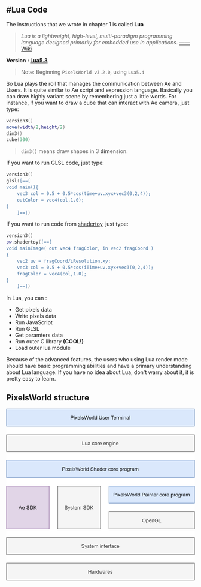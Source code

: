 #Lua Code
---

The instructions that we wrote in chapter 1 is called **Lua**

>*Lua is a lightweight, high-level, multi-paradigm programming language designed primarily for embedded use in applications.* [——Wiki](https://en.wikipedia.org/wiki/Lua_(programming_language))

**Version : [Lua5.3](https://www.lua.org/manual/5.3/)**

> Note: Beginning `PixelsWorld v3.2.0`, using `Lua5.4`

So Lua plays the roll that manages the communication between Ae and Users. It is quite similar to Ae script and expression language. Basically you can draw highly variant scene by remembering just a little words. For instance, if you want to draw a cube that can interact with Ae camera, just type: 

```lua:DrawCube.lua
version3()
move(width/2,height/2)
dim3()
cube(300)
```

> `dim3()` means draw shapes in 3 **dim**ension. 

If you want to run GLSL code, just type: 

```lua:RunGlsl.lua
version3()
glsl([==[
void main(){
    vec3 col = 0.5 + 0.5*cos(time+uv.xyx+vec3(0,2,4));
    outColor = vec4(col,1.0);
}
    ]==])
```

If you want to run code from [shadertoy](shadertoy.md), just type: 

```lua:RunShadertoy.lua
version3()
pw.shadertoy([==[
void mainImage( out vec4 fragColor, in vec2 fragCoord )
{
    vec2 uv = fragCoord/iResolution.xy;
    vec3 col = 0.5 + 0.5*cos(iTime+uv.xyx+vec3(0,2,4));
    fragColor = vec4(col,1.0);
}
    ]==])
```

In Lua, you can : 
- Get pixels data
- Write pixels data
- Run JavaScript
- Run GLSL
- Get paramters data
- Run outer C library **(COOL!)**
- Load outer lua module

Because of the advanced features, the users who using Lua render mode should have basic programming abilities and have a primary understanding about Lua language. If you have no idea about Lua, don't warry about it, it is pretty easy to learn. 


## PixelsWorld structure

![PW_Structure](../PW_Structure.png)


